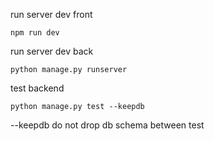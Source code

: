 run server dev front
```
npm run dev
```

run server dev back
```
python manage.py runserver
```

test backend
```
python manage.py test --keepdb 
```

--keepdb do not drop db schema between test
